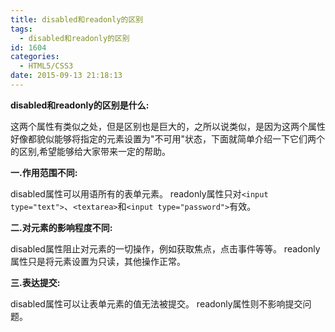 ```yaml
---
title: disabled和readonly的区别
tags:
  - disabled和readonly的区别
id: 1604
categories:
  - HTML5/CSS3
date: 2015-09-13 21:18:13
---
```


**disabled和readonly的区别是什么:**

这两个属性有类似之处，但是区别也是巨大的，之所以说类似，是因为这两个属性好像都貌似能够将指定的元素设置为"不可用"状态，下面就简单介绍一下它们两个的区别,希望能够给大家带来一定的帮助。

**一.作用范围不同:**

disabled属性可以用语所有的表单元素。
readonly属性只对`<input type="text">`、`<textarea>`和`<input type="password">`有效。

**二.对元素的影响程度不同:**

disabled属性阻止对元素的一切操作，例如获取焦点，点击事件等等。
readonly属性只是将元素设置为只读，其他操作正常。

**三.表达提交:**

disabled属性可以让表单元素的值无法被提交。
readonly属性则不影响提交问题。